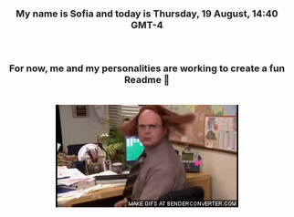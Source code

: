 


<div align="center">
<h3 >My name is Sofia and today is Thursday, 19 August, 14:40 GMT-4</h3><br>
<h3 >For now, me and my personalities are working to create a fun Readme 👋
</h3><br>
<img src='img/dwight.gif' alt='working...'/>
</div>
